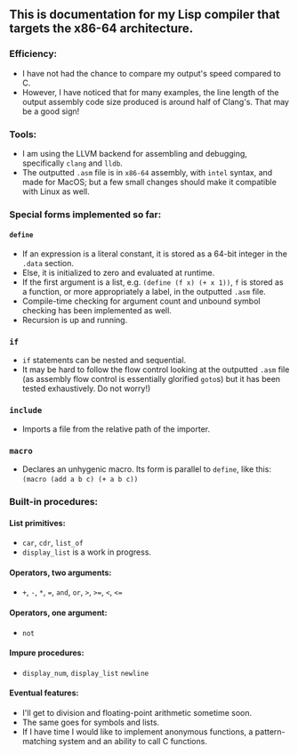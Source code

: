 
## This is documentation for my Lisp compiler that targets the x86-64 architecture.

### Efficiency:
- I have not had the chance to compare my output's speed compared to C.
- However, I have noticed that for many examples, the line length of the output assembly code size produced is around half of Clang's. That may be a good sign!

### Tools:
- I am using the LLVM backend for assembling and debugging, specifically `clang` and `lldb`.
- The outputted `.asm` file is in `x86-64` assembly, with `intel` syntax, and made for MacOS; but a few small changes should make it compatible with Linux as well.

### Special forms implemented so far:
#### `define`
- If an expression is a literal constant, it is stored as a 64-bit integer in the `.data` section.
- Else, it is initialized to zero and evaluated at runtime.
- If the first argument is a list, e.g. `(define (f x) (+ x 1))`, `f` is stored as a function, or more appropriately a label, in the outputted `.asm` file.
- Compile-time checking for argument count and unbound symbol checking has been implemented as well.
- Recursion is up and running.
### `if`
- `if` statements can be nested and sequential.
- It may be hard to follow the flow control looking at the outputted `.asm` file (as assembly flow control is essentially glorified `goto`s) but it has been tested exhaustively. Do not worry!)
### `include`
- Imports a file from the relative path of the importer.
### `macro`
- Declares an unhygenic macro. Its form is parallel to `define`, like this: `(macro (add a b c) (+ a b c))`

### Built-in procedures:
#### List primitives:
- `car`, `cdr`, `list_of`
- `display_list` is a work in progress.
#### Operators, two arguments:
- `+`, `-`, `*`, `=`, `and`, `or`, `>`, `>=`, `<`, `<=`
#### Operators, one argument:
- `not`
#### Impure procedures:
- `display_num`, `display_list` `newline`
#### Eventual features:
- I'll get to division and floating-point arithmetic sometime soon.
- The same goes for symbols and lists.
- If I have time I would like to implement anonymous functions, a pattern-matching system and an ability to call C functions.